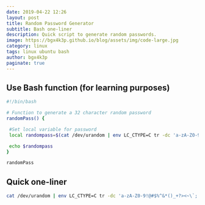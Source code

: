 ```yaml
---
date: 2019-04-22 12:26
layout: post
title: Random Password Generator
subtitle: Bash one-liner
description: Quick script to generate random passwords.
image: https://bgx4k3p.github.io/blog/assets/img/code-large.jpg
category: linux
tags: linux ubuntu bash
author: bgx4k3p
paginate: true
---
```


## Use Bash function (for learning purposes)

```bash
#!/bin/bash

# Function to generate a 32 character random password
randomPass() {

 #Set local variable for password
 local randompass=$(cat /dev/urandom | env LC_CTYPE=C tr -dc 'a-zA-Z0-9!@#$%^&*()_+?><~\`;' | fold -w 32 | head -n 1)

 echo $randompass
}

randomPass
```

## Quick one-liner

```bash
cat /dev/urandom | env LC_CTYPE=C tr -dc 'a-zA-Z0-9!@#$%^&*()_+?><~\`;' | fold -w 32 | head -n 1
```
